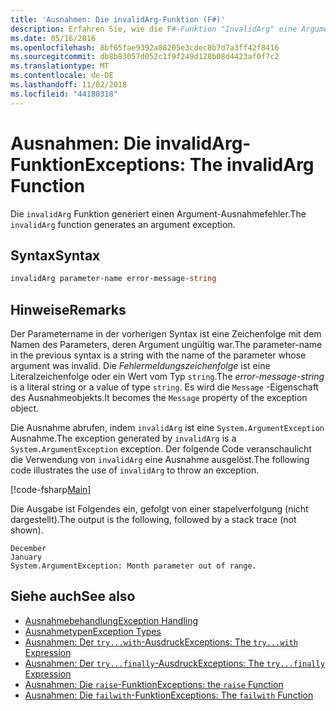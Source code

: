 ```yaml
---
title: 'Ausnahmen: Die invalidArg-Funktion (F#)'
description: Erfahren Sie, wie die F#-Funktion "InvalidArg" eine Argumentausnahme generiert.
ms.date: 05/16/2016
ms.openlocfilehash: 8bf65fae9392a88205e3cdec8b7d7a3ff42f8416
ms.sourcegitcommit: db8b83057d052c1f9f249d128b08d4423af0f7c2
ms.translationtype: MT
ms.contentlocale: de-DE
ms.lasthandoff: 11/02/2018
ms.locfileid: "44180318"
---
```

# <a name="exceptions-the-invalidarg-function"></a><span data-ttu-id="33a5f-103">Ausnahmen: Die invalidArg-Funktion</span><span class="sxs-lookup"><span data-stu-id="33a5f-103">Exceptions: The invalidArg Function</span></span>

<span data-ttu-id="33a5f-104">Die `invalidArg` Funktion generiert einen Argument-Ausnahmefehler.</span><span class="sxs-lookup"><span data-stu-id="33a5f-104">The `invalidArg` function generates an argument exception.</span></span>

## <a name="syntax"></a><span data-ttu-id="33a5f-105">Syntax</span><span class="sxs-lookup"><span data-stu-id="33a5f-105">Syntax</span></span>

```fsharp
invalidArg parameter-name error-message-string
```

## <a name="remarks"></a><span data-ttu-id="33a5f-106">Hinweise</span><span class="sxs-lookup"><span data-stu-id="33a5f-106">Remarks</span></span>

<span data-ttu-id="33a5f-107">Der Parametername in der vorherigen Syntax ist eine Zeichenfolge mit dem Namen des Parameters, deren Argument ungültig war.</span><span class="sxs-lookup"><span data-stu-id="33a5f-107">The parameter-name in the previous syntax is a string with the name of the parameter whose argument was invalid.</span></span> <span data-ttu-id="33a5f-108">Die *Fehlermeldungszeichenfolge* ist eine Literalzeichenfolge oder ein Wert vom Typ `string`.</span><span class="sxs-lookup"><span data-stu-id="33a5f-108">The *error-message-string* is a literal string or a value of type `string`.</span></span> <span data-ttu-id="33a5f-109">Es wird die `Message` -Eigenschaft des Ausnahmeobjekts.</span><span class="sxs-lookup"><span data-stu-id="33a5f-109">It becomes the `Message` property of the exception object.</span></span>

<span data-ttu-id="33a5f-110">Die Ausnahme abrufen, indem `invalidArg` ist eine `System.ArgumentException` Ausnahme.</span><span class="sxs-lookup"><span data-stu-id="33a5f-110">The exception generated by `invalidArg` is a `System.ArgumentException` exception.</span></span> <span data-ttu-id="33a5f-111">Der folgende Code veranschaulicht die Verwendung von `invalidArg` eine Ausnahme ausgelöst.</span><span class="sxs-lookup"><span data-stu-id="33a5f-111">The following code illustrates the use of `invalidArg` to throw an exception.</span></span>

[!code-fsharp[Main](../../../../samples/snippets/fsharp/lang-ref-2/snippet6101.fs)]

<span data-ttu-id="33a5f-112">Die Ausgabe ist Folgendes ein, gefolgt von einer stapelverfolgung (nicht dargestellt).</span><span class="sxs-lookup"><span data-stu-id="33a5f-112">The output is the following, followed by a stack trace (not shown).</span></span>

```
December
January
System.ArgumentException: Month parameter out of range.
```

## <a name="see-also"></a><span data-ttu-id="33a5f-113">Siehe auch</span><span class="sxs-lookup"><span data-stu-id="33a5f-113">See also</span></span>

- [<span data-ttu-id="33a5f-114">Ausnahmebehandlung</span><span class="sxs-lookup"><span data-stu-id="33a5f-114">Exception Handling</span></span>](index.md)
- [<span data-ttu-id="33a5f-115">Ausnahmetypen</span><span class="sxs-lookup"><span data-stu-id="33a5f-115">Exception Types</span></span>](exception-types.md)
- [<span data-ttu-id="33a5f-116">Ausnahmen: Der `try...with`-Ausdruck</span><span class="sxs-lookup"><span data-stu-id="33a5f-116">Exceptions: The `try...with` Expression</span></span>](the-try-with-expression.md)
- [<span data-ttu-id="33a5f-117">Ausnahmen: Der `try...finally`-Ausdruck</span><span class="sxs-lookup"><span data-stu-id="33a5f-117">Exceptions: The `try...finally` Expression</span></span>](the-try-finally-expression.md)
- [<span data-ttu-id="33a5f-118">Ausnahmen: Die `raise`-Funktion</span><span class="sxs-lookup"><span data-stu-id="33a5f-118">Exceptions: the `raise` Function</span></span>](the-raise-function.md)
- [<span data-ttu-id="33a5f-119">Ausnahmen: Die `failwith`-Funktion</span><span class="sxs-lookup"><span data-stu-id="33a5f-119">Exceptions: The `failwith` Function</span></span>](the-failwith-function.md)

